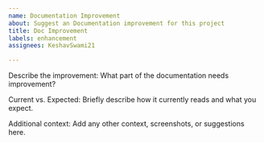 ```yaml
---
name: Documentation Improvement
about: Suggest an Documentation improvement for this project
title: Doc Improvement
labels: enhancement
assignees: KeshavSwami21

---
```


Describe the improvement:
What part of the documentation needs improvement?

Current vs. Expected:
Briefly describe how it currently reads and what you expect.

Additional context:
Add any other context, screenshots, or suggestions here.
